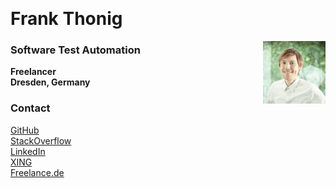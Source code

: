 &nbsp;  
# Frank Thonig

<img align="right" src="/img/Profile.jpg" width=100/>

### Software Test Automation
**Freelancer**  
**Dresden, Germany**

### Contact

[GitHub](https://github.com/FrankThonig)  
[StackOverflow](http://stackoverflow.com/cv/frankthonig)  
[LinkedIn](https://www.linkedin.com/in/frank-thonig)  
[XING](https://www.xing.com/profile/Frank_Thonig)  
[Freelance.de](https://www.freelance.de/Freiberufler/99591/highlight=frank,thonig)

